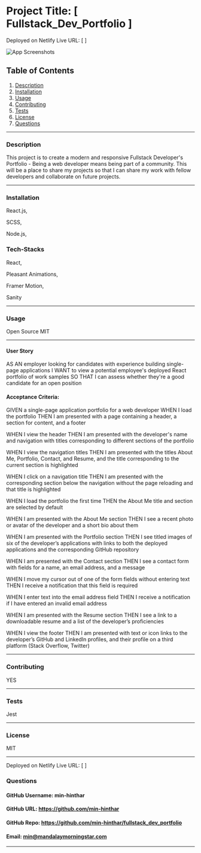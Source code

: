 # Project Title: [ Fullstack_Dev_Portfolio ]

Deployed on Netlify Live URL: [  ]

![App Screenshots](./src/utils/assets/.jpeg)

## Table of Contents
1. [Description](#description)
2. [Installation](#installation)
3. [Usage](#usage)
4. [Contributing](#contributing)
5. [Tests](#tests)
6. [License](#license)
7. [Questions](#questions)

-----

### Description 
This project is to create a modern and responsive Fullstack Developer's Portfolio - Being a web developer means being part of a community. This will be a place to share my projects so that I can share my work with fellow developers and collaborate on future projects.


-----

### Installation
React.js,

SCSS,

Node.js,


### Tech-Stacks
React,

Pleasant Animations,

Framer Motion,

Sanity

-----

### Usage 

Open Source MIT

-----

#### User Story

AS AN employer looking for candidates with experience building single-page applications I WANT to view a potential employee's deployed React portfolio of work samples SO THAT I can assess whether they're a good candidate for an open position


#### Acceptance Criteria:

GIVEN a single-page application portfolio for a web developer WHEN I load the portfolio THEN I am presented with a page containing a header, a section for content, and a footer

WHEN I view the header THEN I am presented with the developer's name and navigation with titles corresponding to different sections of the portfolio

WHEN I view the navigation titles THEN I am presented with the titles About Me, Portfolio, Contact, and Resume, and the title corresponding to the current section is highlighted

WHEN I click on a navigation title THEN I am presented with the corresponding section below the navigation without the page reloading and that title is highlighted

WHEN I load the portfolio the first time THEN the About Me title and section are selected by default

WHEN I am presented with the About Me section THEN I see a recent photo or avatar of the developer and a short bio about them

WHEN I am presented with the Portfolio section THEN I see titled images of six of the developer’s applications with links to both the deployed applications and the corresponding GitHub repository

WHEN I am presented with the Contact section THEN I see a contact form with fields for a name, an email address, and a message

WHEN I move my cursor out of one of the form fields without entering text THEN I receive a notification that this field is required

WHEN I enter text into the email address field THEN I receive a notification if I have entered an invalid email address

WHEN I am presented with the Resume section THEN I see a link to a downloadable resume and a list of the developer’s proficiencies

WHEN I view the footer THEN I am presented with text or icon links to the developer’s GitHub and LinkedIn profiles, and their profile on a third platform (Stack Overflow, Twitter)

-----

### Contributing 
YES 

-----

### Tests 
Jest

-----

### License 
MIT 

-----

Deployed on Netlify Live URL: [  ]

### Questions 

#### GitHub Username: min-hinthar 

#### GitHub URL: https://github.com/min-hinthar

#### GitHub Repo: https://github.com/min-hinthar/fullstack_dev_portfolio

#### Email: min@mandalaymorningstar.com

-----
